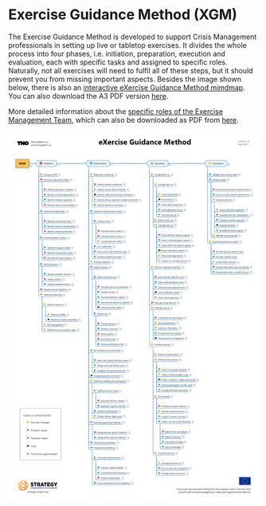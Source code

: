 # Exercise Guidance Method (XGM)

The Exercise Guidance Method is developed to support Crisis Management professionals in setting up live or tabletop exercises. It divides the whole process into four phases, i.e. initiation, preparation, execution and evaluation, each with specific tasks and assigned to specific roles. Naturally, not all exercises will need to fulfil all of these steps, but it should prevent you from missing important aspects. Besides the image shown below, there is also an [interactive eXercise Guidance Method mimdmap](https://strategy-eu.github.io/XGM). You can also download the A3 PDF version [here](docs/XGM_TNO.pdf).

More detailed information about the [specific roles of the Exercise Management Team](https://strategy-eu.github.io/XGM/exercise_management_team_v1.0.html), which can also be downloaded as PDF from [here](docs/XMT_TNO.pdf).

![Full page preview of the Exercise Guidance Method.](img/XGM_TNO.png)
